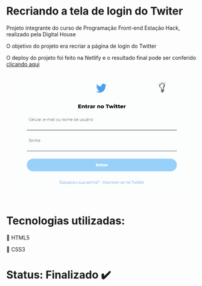 # Recriando a tela de login do Twiter

Projeto integrante do curso de Programação Front-end Estação Hack, realizado pela Digital House

O objetivo do projeto era recriar a página de login do Twitter

O deploy do projeto foi feito na Netlify e o resultado final pode ser conferido [clicando aqui](https://twitter-login-clone.netlify.app/)

[![](pitch.gif)](https://twitter-login-clone.netlify.app/)

# Tecnologias utilizadas:
:small_orange_diamond: HTML5

:small_blue_diamond: CSS3

# Status: Finalizado :heavy_check_mark:
